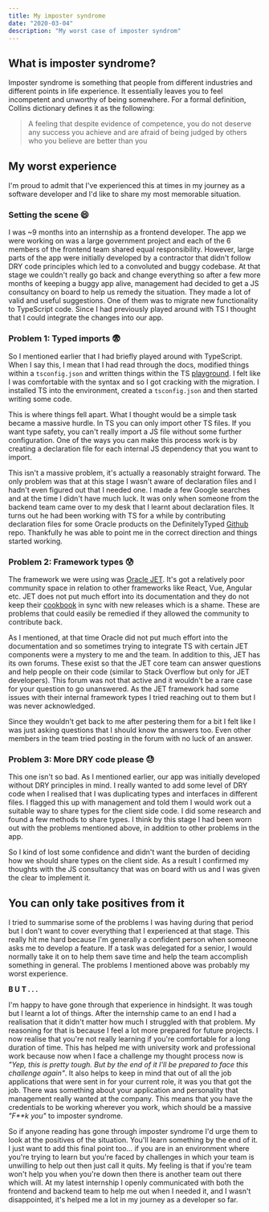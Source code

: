```yaml
---
title: My imposter syndrome
date: "2020-03-04"
description: "My worst case of imposter syndrom"
---
```


## What is imposter syndrome?

Imposter syndrome is something that people from different industries and different points in life experience. It essentially leaves you to feel incompetent and unworthy of being somewhere. For a formal definition, Collins dictionary defines it as the following:

> A feeling that despite evidence of competence, you do not deserve any success you achieve and are afraid of being judged by others who you believe are better than you

## My worst experience

I'm proud to admit that I've experienced this at times in my journey as a software developer and I'd like to share my most memorable situation.

### Setting the scene **😄**

I was ~9 months into an internship as a frontend developer. The app we were working on was a large government project and each of the 6 members of the frontend team shared equal responsibility. However, large parts of the app were initially developed by a contractor that didn't follow DRY code principles which led to a convoluted and buggy codebase. At that stage we couldn't really go back and change everything so after a few more months of keeping a buggy app alive, management had decided to get a JS consultancy on board to help us remedy the situation. They made a lot of valid and useful suggestions. One of them was to migrate new functionality to TypeScript code. Since I had previously played around with TS I thought that I could integrate the changes into our app.

### Problem 1: Typed imports 😨

So I mentioned earlier that I had briefly played around with TypeScript. When I say this, I mean that I had read through the docs, modified things within a `tsconfig.json` and written things within the TS [playground](https://www.typescriptlang.org/play/). I felt like I was comfortable with the syntax and so I got cracking with the migration. I installed TS into the environment, created a `tsconfig.json` and then started writing some code.

This is where things fell apart. What I thought would be a simple task became a massive hurdle. In TS you can only import other TS files. If you want type safety, you can't really import a JS file without some further configuration. One of the ways you can make this process work is by creating a declaration file for each internal JS dependency that you want to import.

This isn't a massive problem, it's actually a reasonably straight forward. The only problem was that at this stage I wasn't aware of declaration files and I hadn't even figured out that I needed one. I made a few Google searches and at the time I didn't have much luck. It was only when someone from the backend team came over to my desk that I learnt about declaration files. It turns out he had been working with TS for a while by contributing declaration files for some Oracle products on the DefinitelyTyped [Github](https://github.com/DefinitelyTyped/DefinitelyTyped) repo. Thankfully he was able to point me in the correct direction and things started working.

### Problem 2: Framework types 😰

The framework we were using was [Oracle JET](https://www.oracle.com/webfolder/technetwork/jet/index.html). It's got a relatively poor community space in relation to other frameworks like React, Vue, Angular etc. JET does not put much effort into its documentation and they do not keep their [cookbook](https://www.oracle.com/webfolder/technetwork/jet/jetCookbook.html) in sync with new releases which is a shame. These are problems that could easily be remedied if they allowed the community to contribute back. 

As I mentioned, at that time Oracle did not put much effort into the documentation and so sometimes trying to integrate TS with certain JET components were a mystery to me and the team. In addition to this, JET has its own forums. These exist so that the JET core team can answer questions and help people on their code (similar to Stack Overflow but only for JET developers). This forum was not that active and it wouldn't be a rare case for your question to go unanswered. As the JET framework had some issues with their internal framework types I tried reaching out to them but I was never acknowledged.

Since they wouldn't get back to me after pestering them for a bit I felt like I was just asking questions that I should know the answers too. Even other members in the team tried posting in the forum with no luck of an answer.

### Problem 3: More DRY code please 😓

This one isn't so bad. As I mentioned earlier, our app was initially developed without DRY principles in mind. I really wanted to add some level of DRY code when I realised that I was duplicating types and interfaces in different files. I flagged this up with management and told them I would work out a suitable way to share types for the client side code. I did some research and found a few methods to share types. I think by this stage I had been worn out with the problems mentioned above, in addition to other problems in the app. 

So I kind of lost some confidence and didn't want the burden of deciding how we should share types on the client side. As a result I confirmed my thoughts with the JS consultancy that was on board with us and I was given the clear to implement it.

## You can only take positives from it

I tried to summarise some of the problems I was having during that period but I don't want to cover everything that I experienced at that stage. This really hit me hard because I'm generally a confident person when someone asks me to develop a feature. If a task was delegated for a senior, I would normally take it on to help them save time and help the team accomplish something in general. The problems I mentioned above was probably my worst experience.

**B U T . . .**

I'm happy to have gone through that experience in hindsight. It was tough but I learnt a lot of things. After the internship came to an end I had a realisation that it didn't matter how much I struggled with that problem. My reasoning for that is because I feel a lot more prepared for future projects. I now realise that you're not really learning if you're comfortable for a long duration of time. This has helped me with university work and professional work because now when I face a challenge my thought process now is *"Yep, this is pretty tough. But by the end of it I'll be prepared to face this challenge again"*. It also helps to keep in mind that out of all the job applications that were sent in for your current role, it was you that got the job. There was something about your application and personality that management really wanted at the company. This means that you have the credentials to be working wherever you work, which should be a massive *"F**k you"* to imposter syndrome.

So if anyone reading has gone through imposter syndrome I'd urge them to look at the positives of the situation. You'll learn something by the end of it. I just want to add this final point too... if you are in an environment where you're trying to learn but you're faced by challenges in which your team is unwilling to help out then just call it quits. My feeling is that if you're team won't help you when you're down then there is another team out there which will. At my latest internship I openly communicated with both the frontend and backend team to help me out when I needed it, and I wasn't disappointed, it's helped me a lot in my journey as a developer so far.